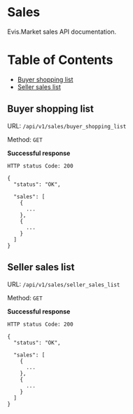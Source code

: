 # Sales

Evis.Market sales API documentation.

Table of Contents
=================
* [Buyer shopping list](#buyer-shopping-list)
* [Seller sales list](#seller-sales-list)


## Buyer shopping list

URL: `/api/v1/sales/buyer_shopping_list`

Method: `GET`

**Successful response**

    HTTP status Code: 200

    {
      "status": "OK",

      "sales": [
        {
          ...
        },
        {
          ...
        }
      ]
    }

## Seller sales list

URL: `/api/v1/sales/seller_sales_list`

Method: `GET`

**Successful response**

    HTTP status Code: 200

    {
      "status": "OK",

      "sales": [
        {
          ...
        },
        {
          ...
        }
      ]
    }
